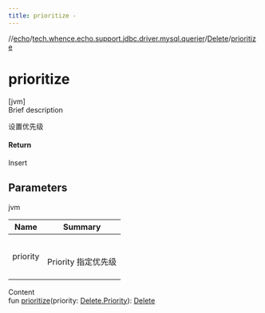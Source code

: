 ```yaml
---
title: prioritize -
---
```

//[echo](../../index.md)/[tech.whence.echo.support.jdbc.driver.mysql.querier](../index.md)/[Delete](index.md)/[prioritize](prioritize.md)



# prioritize  
[jvm]  
Brief description  


设置优先级



#### Return  


Insert



## Parameters  
  
jvm  
  
|  Name|  Summary| 
|---|---|
| priority| <br><br>Priority 指定优先级<br><br>
  
  
Content  
fun [prioritize](prioritize.md)(priority: [Delete.Priority](-priority/index.md)): [Delete](index.md)  



